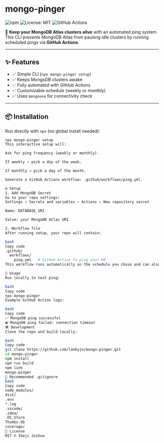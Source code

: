 # mongo-pinger

![npm](https://img.shields.io/npm/v/mongo-pinger?color=blue)
![License: MIT](https://img.shields.io/badge/License-MIT-green)
![GitHub Actions](https://img.shields.io/github/workflow/status/lankyjo/mongo-pinger/Node.js%20CI)

🔔 **Keep your MongoDB Atlas clusters alive** with an automated ping system.  
This CLI prevents MongoDB Atlas from pausing idle clusters by running scheduled pings via **GitHub Actions**.

---

## ✨ Features
- ✅ Simple CLI (`npx mongo-pinger setup`)  
- ✅ Keeps MongoDB clusters awake  
- ✅ Fully automated with GitHub Actions  
- ✅ Customizable schedule (weekly or monthly)  
- ✅ Uses `mongoose` for connectivity check  

---

## 📦 Installation

Run directly with `npx` (no global install needed):

```bash
npx mongo-pinger setup
This interactive setup will:

Ask for ping frequency (weekly or monthly).

If weekly → pick a day of the week.

If monthly → pick a day of the month.

Generate a GitHub Actions workflow: .github/workflows/ping.yml.

⚙️ Setup
1. Add MongoDB Secret
Go to your repo settings:
Settings > Secrets and variables > Actions > New repository secret

Name: DATABASE_URI

Value: your MongoDB Atlas URI

2. Workflow file
After running setup, your repo will contain:

bash
Copy code
.github/
  workflows/
    ping.yml   # GitHub Action to ping your DB
This workflow runs automatically on the schedule you chose and can also be triggered manually via GitHub.

🚀 Usage
Run locally to test ping:

bash
Copy code
npx mongo-pinger
Example GitHub Action logs:

bash
Copy code
✅ MongoDB ping successful
❌ MongoDB ping failed: connection timeout
🛠 Development
Clone the repo and build locally:

bash
Copy code
git clone https://github.com/lankyjo/mongo-pinger.git
cd mongo-pinger
npm install
npm run build
npm link
mongo-pinger
🧹 Recommended .gitignore
bash
Copy code
node_modules/
dist/
.env
*.log
.vscode/
.idea/
.DS_Store
Thumbs.db
coverage/
📄 License
MIT © Ikeji Joshua